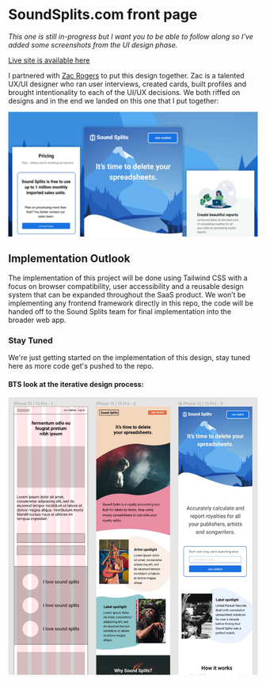 # SoundSplits.com front page
*This one is still in-progress but I want you to be able to follow along so I've added some screenshots from the UI design phase.*

[Live site is available here](https://mallocked.github.io/splits-landing/dist/index.html)

 I partnered with [Zac Rogers](https://github.com/ZacRogersWorks) to put this design together. Zac is a talented UX/UI designer who ran user interviews, created cards, built profiles and brought intentionality to each of the UI/UX decisions. We both riffed on designs and in the end we landed on this one that I put together:

![](./sound-splits-open-graph.jpg)

## Implementation Outlook
The implementation of this project will be done using Tailwind CSS with a focus on browser compatibility, user accessibility and a reusable design system that can be expanded throughout the SaaS product. We won’t be implementing any frontend framework directly in this repo, the code will be handed off to the Sound Splits team for final implementation into the broader web app.

### Stay Tuned
We're just getting started on the implementation of this design, stay tuned here as more code get's pushed to the repo.

#### BTS look at the iterative design process: 

![](./sound-splits-design-iterations.jpg)

